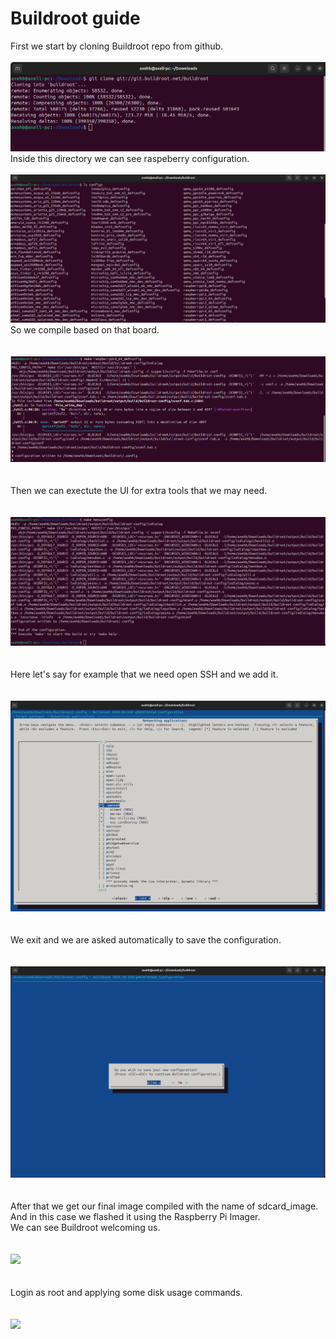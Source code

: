 # Buildroot guide

First we start by cloning Buildroot repo from github.<br><br>
![](buildroot_evidence/cloning_repo_1.png)<br>
Inside this directory we can see raspeberry configuration.<br><br>
![](buildroot_evidence/checking_for_boards_2.png)<br>
So we compile based on that board.<br><br>  
![](buildroot_evidence/selecting_raspberry_3.png)<br><br>  
Then we can exectute the UI for extra tools that we may need.<br><br>  
![](buildroot_evidence/Executing_the_UI_4.png)<br><br>  
Here let's say for example that we need open SSH and we add it.<br><br>  
![](buildroot_evidence/Selecting_openssh_as_a_module_example_5.png)<br><br>  
We exit and we are asked automatically to save the configuration.<br><br>  
![](buildroot_evidence/save_configuration_and_make_the_file_6.png)<br><br>  
After that we get our final image compiled with the name of sdcard_image.  
And in this case we flashed it using the Raspberry Pi Imager.  
We can see Buildroot welcoming us.<br><br>    
![](buildroot_evidence/Buildroot_login_7.jpg)<br><br>  
Login as root and applying some disk usage commands.<br><br>  
![](buildroot_evidence/applying_commands_8.jpg)
